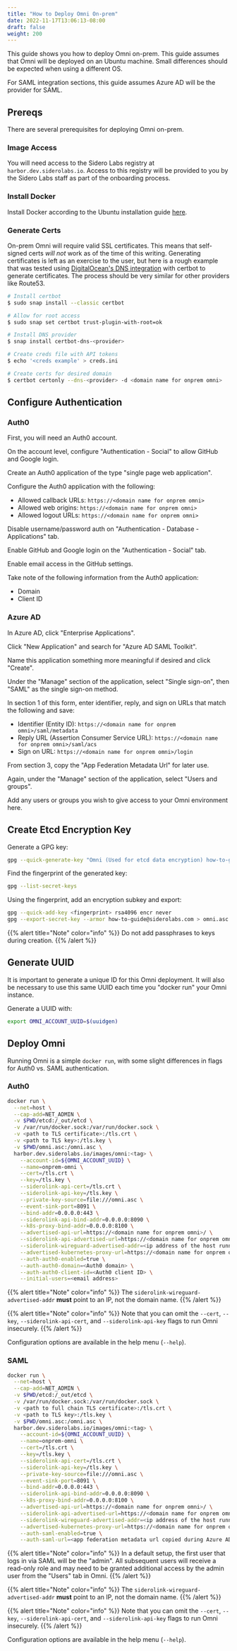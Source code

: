 ```yaml
---
title: "How to Deploy Omni On-prem"
date: 2022-11-17T13:06:13-08:00
draft: false
weight: 200
---
```


This guide shows you how to deploy Omni on-prem.
This guide assumes that Omni will be deployed on an Ubuntu machine.
Small differences should be expected when using a different OS.

For SAML integration sections, this guide assumes Azure AD will be the provider for SAML.

## Prereqs

There are several prerequisites for deploying Omni on-prem.

### Image Access

You will need access to the Sidero Labs registry at `harbor.dev.siderolabs.io`.
Access to this registry will be provided to you by the Sidero Labs staff as part of the onboarding process.

### Install Docker

Install Docker according to the Ubuntu installation guide [here](https://docs.docker.com/engine/install/ubuntu/).

### Generate Certs

On-prem Omni will require valid SSL certificates.
This means that self-signed certs *will not* work as of the time of this writing.
Generating certificates is left as an exercise to the user, but here is a rough example that was tested using [DigitalOcean's DNS integration](https://certbot-dns-digitalocean.readthedocs.io/en/stable/) with certbot to generate certificates.
The process should be very similar for other providers like Route53.

```bash
# Install certbot
$ sudo snap install --classic certbot

# Allow for root access
$ sudo snap set certbot trust-plugin-with-root=ok

# Install DNS provider
$ snap install certbot-dns-<provider>

# Create creds file with API tokens
$ echo '<creds example' > creds.ini

# Create certs for desired domain
$ certbot certonly --dns-<provider> -d <domain name for onprem omni>
```

## Configure Authentication

### Auth0

First, you will need an Auth0 account.

On the account level, configure "Authentication - Social" to allow GitHub and Google login.

Create an Auth0 application of the type "single page web application".

Configure the Auth0 application with the following:

  - Allowed callback URLs: `https://<domain name for onprem omni>`
  - Allowed web origins: `https://<domain name for onprem omni>`
  - Allowed logout URLs: `https://<domain name for onprem omni>`

Disable username/password auth on "Authentication - Database - Applications" tab.

Enable GitHub and Google login on the "Authentication - Social" tab.

Enable email access in the GitHub settings.

Take note of the following information from the Auth0 application:
  - Domain
  - Client ID

### Azure AD

In Azure AD, click "Enterprise Applications".

Click "New Application" and search for "Azure AD SAML Toolkit".

Name this application something more meaningful if desired and click "Create".

Under the "Manage" section of the application, select "Single sign-on", then "SAML" as the single sign-on method.

In section 1 of this form, enter identifier, reply, and sign on URLs that match the following and save:

  - Identifier (Entity ID): `https://<domain name for onprem omni>/saml/metadata`
  - Reply URL (Assertion Consumer Service URL): `https://<domain name for onprem omni>/saml/acs`
  - Sign on URL: `https://<domain name for onprem omni>/login`

From section 3, copy the "App Federation Metadata Url" for later use.

Again, under the "Manage" section of the application, select "Users and groups".

Add any users or groups you wish to give access to your Omni environment here.

## Create Etcd Encryption Key

Generate a GPG key:

```bash
gpg --quick-generate-key "Omni (Used for etcd data encryption) how-to-guide@siderolabs.com" rsa4096 cert never
```

Find the fingerprint of the generated key:

```bash
gpg --list-secret-keys
```

Using the fingerprint, add an encryption subkey and export:

```bash
gpg --quick-add-key <fingerprint> rsa4096 encr never
gpg --export-secret-key --armor how-to-guide@siderolabs.com > omni.asc
```

{{% alert title="Note" color="info" %}}
Do not add passphrases to keys during creation.
{{% /alert %}}

## Generate UUID

It is important to generate a unique ID for this Omni deployment.
It will also be necessary to use this same UUID each time you "docker run" your Omni instance.

Generate a UUID with:

```bash
export OMNI_ACCOUNT_UUID=$(uuidgen)
```

## Deploy Omni

Running Omni is a simple `docker run`, with some slight differences in flags for Auth0 vs. SAML authentication.

### Auth0

```bash
docker run \
  --net=host \
  --cap-add=NET_ADMIN \
  -v $PWD/etcd:/_out/etcd \
  -v /var/run/docker.sock:/var/run/docker.sock \
  -v <path to TLS certificate>:/tls.crt \
  -v <path to TLS key>:/tls.key \
  -v $PWD/omni.asc:/omni.asc \
  harbor.dev.siderolabs.io/images/omni:<tag> \
    --account-id=${OMNI_ACCOUNT_UUID} \
    --name=onprem-omni \
    --cert=/tls.crt \
    --key=/tls.key \
    --siderolink-api-cert=/tls.crt \
    --siderolink-api-key=/tls.key \
    --private-key-source=file:///omni.asc \
    --event-sink-port=8091 \
    --bind-addr=0.0.0.0:443 \
    --siderolink-api-bind-addr=0.0.0.0:8090 \
    --k8s-proxy-bind-addr=0.0.0.0:8100 \
    --advertised-api-url=https://<domain name for onprem omni>/ \
    --siderolink-api-advertised-url=https://<domain name for onprem omni>:8090/ \
    --siderolink-wireguard-advertised-addr=<ip address of the host running Omni>:50180 \
    --advertised-kubernetes-proxy-url=https://<domain name for onprem omni>:8100/ \
    --auth-auth0-enabled=true \
    --auth-auth0-domain=<Auth0 domain> \
    --auth-auth0-client-id=<Auth0 client ID> \
    --initial-users=<email address>
```

{{% alert title="Note" color="info" %}}
The `siderolink-wireguard-advertised-addr` **must** point to an IP, not the domain name.
{{% /alert %}}

{{% alert title="Note" color="info" %}}
Note that you can omit the `--cert`, `--key`, `--siderolink-api-cert`, and `--siderolink-api-key` flags to run Omni insecurely.
{{% /alert %}}

Configuration options are available in the help menu (`--help`).

### SAML

```bash
docker run \
  --net=host \
  --cap-add=NET_ADMIN \
  -v $PWD/etcd:/_out/etcd \
  -v /var/run/docker.sock:/var/run/docker.sock \
  -v <path to full chain TLS certificate>:/tls.crt \
  -v <path to TLS key>:/tls.key \
  -v $PWD/omni.asc:/omni.asc \
  harbor.dev.siderolabs.io/images/omni:<tag> \
    --account-id=${OMNI_ACCOUNT_UUID} \
    --name=onprem-omni \
    --cert=/tls.crt \
    --key=/tls.key \
    --siderolink-api-cert=/tls.crt \
    --siderolink-api-key=/tls.key \
    --private-key-source=file:///omni.asc \
    --event-sink-port=8091 \
    --bind-addr=0.0.0.0:443 \
    --siderolink-api-bind-addr=0.0.0.0:8090 \
    --k8s-proxy-bind-addr=0.0.0.0:8100 \
    --advertised-api-url=https://<domain name for onprem omni>/ \
    --siderolink-api-advertised-url=https://<domain name for onprem omni>:8090/ \
    --siderolink-wireguard-advertised-addr=<ip address of the host running Omni>:50180 \
    --advertised-kubernetes-proxy-url=https://<domain name for onprem omni>:8100/ \
    --auth-saml-enabled=true \
    --auth-saml-url=<app federation metadata url copied during Azure AD setup>
```

{{% alert title="Note" color="info" %}}
In a default setup, the first user that logs in via SAML will be the "admin".
All subsequent users will receive a read-only role and may need to be granted additional access by the admin user from the "Users" tab in Omni.
{{% /alert %}}

{{% alert title="Note" color="info" %}}
The `siderolink-wireguard-advertised-addr` **must** point to an IP, not the domain name.
{{% /alert %}}

{{% alert title="Note" color="info" %}}
Note that you can omit the `--cert`, `--key`, `--siderolink-api-cert`, and `--siderolink-api-key` flags to run Omni insecurely.
{{% /alert %}}

Configuration options are available in the help menu (`--help`).
